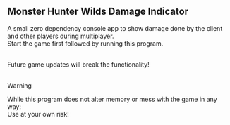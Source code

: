 ## Monster Hunter Wilds Damage Indicator
A small zero dependency console app to show damage done by the client and other players during multiplayer.<br>
Start the game first followed by running this program.<br><br>

Future game updates will break the functionality!<br><br>

> [!WARNING]
> While this program does not alter memory or mess with the game in any way:<br>
> Use at your own risk!
